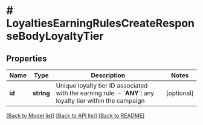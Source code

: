 # # LoyaltiesEarningRulesCreateResponseBodyLoyaltyTier

## Properties

Name | Type | Description | Notes
------------ | ------------- | ------------- | -------------
**id** | **string** | Unique loyalty tier ID associated with the earning rule.      - &#x60;__ANY__&#x60;: any loyalty tier within the campaign | [optional]

[[Back to Model list]](../../README.md#models) [[Back to API list]](../../README.md#endpoints) [[Back to README]](../../README.md)
